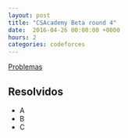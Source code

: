```yaml
---
layout: post
title: "CSAcademy Beta round 4"
date:  2016-04-26 00:00:00 +0000
hours: 2
categories: codeforces 
---
```

[Problemas](https://csacademy.com/contest/beta-round-4/)

## Resolvidos
* A
* B
* C
